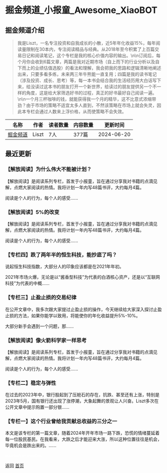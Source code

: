 # 掘金频道_小报童_Awesome_XiaoBOT

## 掘金频道介绍
> 我是Liszt，一名专注投资和自我成长的小散，近5年年化收益15%，每年阅读量限制在30本内，专注阅读精品与经典。从2018年至今积累了上百篇交易日记和阅读笔记，这个专栏是我的核心价值内容的输出。\n\n订阅后，每个月你会收到6篇文章，两篇是我对近期市场（自上而下的行业分析以及自下而上的业绩估值选股）的看法和理解，我会把我的思路和逻辑清晰地阐述出来，只要多看多练，未来两三年牛熊能一直复用；四篇是我的读书笔记（涉及投资、成长、思考）等，每一本书会结合我的生活经历用大白话写下来，给没读过这本书的朋友打开一个新世界，给读过的朋友提供另一个不一样的角度，这是给大家筛选好书的过程，真正的好书最好自己阅读一遍。\n\n一个月三杯咖啡的钱，就能获得我一个月的精华，这不比意式浓缩带劲？由于市场的策略不适宜太多人直到，不然该策略在市场上就会失灵，因此本专栏会通过人数来上浮价格，从而使策略不会失效。  
  


|名称|作者|读者数量|内容数量|更新时间|
|---|---|---|---|---|
|[掘金频道](https://xiaobot.net/p/lisztchannel?refer=0b133df9-27dc-423b-8101-639049001c13)|Liszt|7人|377篇|2024-06-20|

## 最近更新
### 【解放阅读】为什么伟大不能被计划？

【解放阅读】是阅读系列专栏，首发于小报童，旨在通过分享我对书籍的点滴见解，点燃大家阅读的热情。我将计划一年内写48篇书评，大约每月4篇。

阅读是个人的行为，每个人的感受......

### 【解放阅读】5%的改变

【解放阅读】是阅读系列专栏，首发于小报童，旨在通过分享我对书籍的点滴见解，点燃大家阅读的热情。我将计划一年内写48篇书评，大约每月4篇。

阅读是个人的行为，每个人的感受......

### 【专栏四】跌了两年半的恒生科技，能抄底了吗？

说起恒生科技指数，大部分人的印象应该都是在2021年年初。



2021年市场火爆，无论是以“酱香型科技”为代表的白酒核心资产，还是以“互联网科技”为代表的中概......

### 【专栏三】止盈止损的交易纪律

在公开文章中，我多次跟大家提过止盈止损的操作，今天继续给大家深入探讨止盈止损的方法，如果你能学以致用，将能使你的年化收益提升5%-10%。

大部分新手会遇到一个问题，那......

### 【解放阅读】像火箭科学家一样思考

【解放阅读】是阅读系列专栏，首发于小报童，旨在通过分享我对书籍的点滴见解，点燃大家阅读的热情。我将计划一年内写48篇书评，大约每月4篇。

阅读是个人的行为，每个人的感受......

### 【专栏二】稳定与弹性

在过去的2023年中，银行股起到了压舱石的存在，抗跌、甚至还有上涨，特别是2023年5月，国有银行还出现了涨停潮，大象起舞的景观让人兴奋。Liszt多次在公开文章中提示购置一部分银......

### 【专栏一】这个行业曾给我贡献总收益的三分之一

本文是该专栏的第一篇文章，随着2024年开年市场一路下跌，恐慌的情绪蔓延着每一位股民基民。在我看来，大跌之后才能迎来大涨，所以这种位置往往是机会，毕竟机会是跌出来的。......


<a href="https://github.com/Reno9527/awesome-xiaobot" style="color: white; text-decoration: none;">awesome-xiaobot</a>

返回 [首页](../README.md)
